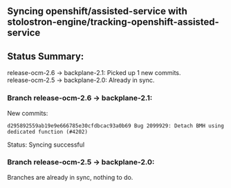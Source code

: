 ## Syncing openshift/assisted-service with stolostron-engine/tracking-openshift-assisted-service

## Status Summary:

release-ocm-2.6 -> backplane-2.1: Picked up 1 new commits.  
release-ocm-2.5 -> backplane-2.0: Already in sync.  

### Branch release-ocm-2.6 -> backplane-2.1:

New commits:

```
d295892559ab19e9e666785e30cfdbcac93a0b69 Bug 2099929: Detach BMH using dedicated function (#4202)
```

Status: Syncing successful

### Branch release-ocm-2.5 -> backplane-2.0:

Branches are already in sync, nothing to do.
